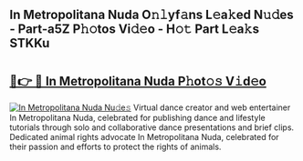 ## In Metropolitana Nuda O𝚗𝚕yf𝚊ns L𝚎a𝚔ed N𝚞𝚍es - Part-a5Z P𝚑𝚘tos Vi𝚍𝚎o - H𝚘𝚝 Part L𝚎a𝚔s STKKu

# <h2><a href="http://kf2u76c.oniu.top/?m=In+Metropolitana+Nuda">🔗👉 🔴 In Metropolitana Nuda P𝚑ot𝚘𝚜 V𝚒d𝚎o</a></h2>

[![In Metropolitana Nuda Nu𝚍e𝚜](https://i.imgur.com/0qMVB7G.gif)](http://kf2u76c.oniu.top/?m=In+Metropolitana+Nuda)
Virtual dance creator and web entertainer In Metropolitana Nuda, celebrated for publishing dance and lifestyle tutorials through solo and collaborative dance presentations and brief clips. Dedicated animal rights advocate In Metropolitana Nuda, celebrated for their passion and efforts to protect the rights of animals.  
